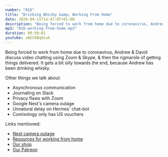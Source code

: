 ```yaml
---
number: "016"
title: "Drinking Whisky &amp; Working From Home"
date: 2020-04-11T14:47:07+01:00
description: "Being forced to work from home due to coronavirus, Andrew &amp; David discuss video chatting using Zoom &amp; Skype, &amp; then the rigmarole of getting things delivered. It gets a bit silly towards the end, because Andrew has been drinking whisky."
mp3: "016-working-from-home.mp3"
duration: 00:50:01
youtube: vAECKBqXsuk
---
```


Being forced to work from home due to coronavirus, Andrew &amp; David discuss video chatting using Zoom &amp; Skype, &amp; then the rigmarole of getting things delivered. 
It gets a bit silly towards the end, because Andrew has been drinking whisky. 

Other things we talk about:

 - Asynchronous communication
 - Journaling on Slack
 - Privacy flaws with Zoom
 - Google Nest's camera outage
 - Unnatural delay on Hermes' chat-bot
 - Comixology only has US vouchers




Links mentioned:


 - [Nest camera outage](https://9to5google.com/2020/02/25/nest-cam-down/)
 - [Resources for working from home](https://learning.linkedin.com/blog/productivity-tips/new-to-working-remotely--these-resources-can-help?fbclid=IwAR1dmfe3cyQ5qyR1FQVSQa4fBT5-MglOoTfcaAE7qBD1XYgO1gPCqQIJwJE)
 - [Our shop](https://podcast.theunusable.com/shop/#!/)
 - [Our Patreon](https://www.patreon.com/unusablepodcast)
